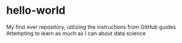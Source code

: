 # hello-world
My first ever repository, utilizing the instructions from GitHub guides
Attempting to learn as much as I can about data science
